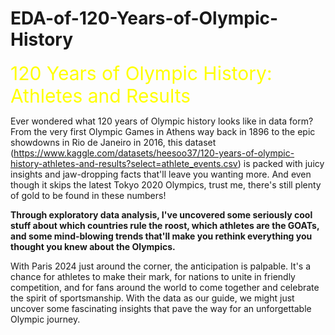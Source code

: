 # EDA-of-120-Years-of-Olympic-History

<span style="color:yellow; font-size:30px">120 Years of Olympic History: Athletes and Results</span>

Ever wondered what 120 years of Olympic history looks like in data form? From the very first Olympic Games in Athens way back in 1896 to the epic showdowns in Rio de Janeiro in 2016, this dataset (https://www.kaggle.com/datasets/heesoo37/120-years-of-olympic-history-athletes-and-results?select=athlete_events.csv) is packed with juicy insights and jaw-dropping facts that'll leave you wanting more. And even though it skips the latest Tokyo 2020 Olympics, trust me, there's still plenty of gold to be found in these numbers!

**Through exploratory data analysis, I've uncovered some seriously cool stuff about which countries rule the roost, which athletes are the GOATs, and some mind-blowing trends that'll make you rethink everything you thought you knew about the Olympics.**

With Paris 2024 just around the corner, the anticipation is palpable. It's a chance for athletes to make their mark, for nations to unite in friendly competition, and for fans around the world to come together and celebrate the spirit of sportsmanship. With the data as our guide, we might just uncover some fascinating insights that pave the way for an unforgettable Olympic journey.
